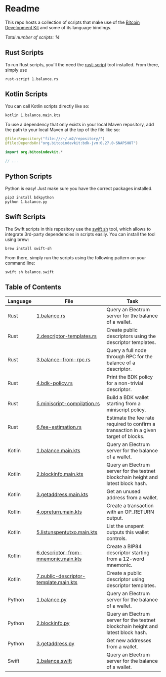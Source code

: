 # Readme
This repo hosts a collection of scripts that make use of the [Bitcoin Development Kit](https://bitcoindevkit.org/) and some of its language bindings.

_Total number of scripts: 14_

## Rust Scripts
To run Rust scripts, you'll the need the [rust-script](https://rust-script.org/) tool installed. From there, simply use
```shell
rust-script 1.balance.rs
```

## Kotlin Scripts
You can call Kotlin scripts directly like so:
```shell
kotlin 1.balance.main.kts
```

To use a dependency that only exists in your local Maven repository, add the path to your local Maven at the top of the file like so: 
```kotlin
@file:Repository("file:///~/.m2/repository/")
@file:DependsOn("org.bitcoindevkit:bdk-jvm:0.27.0-SNAPSHOT")

import org.bitcoindevkit.*

// ...

```

## Python Scripts
Python is easy! Just make sure you have the correct packages installed.
```shell
pip3 install bdkpython
python 1.balance.py
```

## Swift Scripts
The Swift scripts in this repository use the [swift sh](https://github.com/mxcl/swift-sh) tool, which allows to integrate 3rd-party dependencies in scripts easily. You can install the tool using brew:
```shell
brew install swift-sh
```

From there, simply run the scripts using the following pattern on your command line:
```shell
swift sh balance.swift
```

## Table of Contents
| Language | File                                                                                  | Task                                                                                 |
|----------|---------------------------------------------------------------------------------------|--------------------------------------------------------------------------------------|
| Rust     | [1.balance.rs](rust/1.balance.rs)                                                     | Query an Electrum server for the balance of a wallet.                                |
| Rust     | [2.descriptor-templates.rs](rust/2.descriptor-templates.rs)                           | Create public descriptors using the descriptor templates.                            |
| Rust     | [3.balance-from-rpc.rs](rust/3.balance-from-rpc.rs)                                   | Query a full node through RPC for the balance of a descriptor.                       |
| Rust     | [4.bdk-policy.rs](rust/4.bdk-policy.rs)                                               | Print the BDK policy for a non-trivial descriptor.                                   |
| Rust     | [5.miniscript-compilation.rs](rust/5.miniscript-compilation.rs)                       | Build a BDK wallet starting from a miniscript policy.                                |
| Rust     | [6.fee-estimation.rs](rust/6.fee-estimation.rs)                                       | Estimate the fee rate required to confirm a transaction in a given target of blocks. |
| Kotlin   | [1.balance.main.kts](kotlin/1.balance.main.kts)                                       | Query an Electrum server for the balance of a wallet.                                |
| Kotlin   | [2.blockinfo.main.kts](kotlin/2.blockinfo.main.kts)                                   | Query an Electrum server for the testnet blockchain height and latest block hash.    |
| Kotlin   | [3.getaddress.main.kts](kotlin/3.getaddress.main.kts)                                 | Get an unused address from a wallet.                                                 |
| Kotlin   | [4.opreturn.main.kts](kotlin/4.opreturn.main.kts)                                     | Create a transaction with an OP_RETURN output.                                       |
| Kotlin   | [5.listunspentutxo.main.kts](kotlin/5.listunspentutxo.main.kts)                       | List the unspent outputs this wallet controls.                                       |
| Kotlin   | [6.descriptor-from-mnemonic.main.kts](kotlin/6.descriptor-from-mnemonic.main.kts)     | Create a BIP84 descriptor starting from a 12-word mnemonic.                          |
| Kotlin   | [7.public-descriptor-template.main.kts](kotlin/7.public-descriptor-template.main.kts) | Create a public descriptor using descriptor templates.                               |
| Python   | [1.balance.py](python/1.balance.py)                                                   | Query an Electrum server for the balance of a wallet.                                |
| Python   | [2.blockinfo.py](python/2.blockinfo.py)                                               | Query an Electrum server for the testnet blockchain height and latest block hash.    |
| Python   | [3.getaddress.py](python/3.getaddress.py)                                             | Get new addresses from a wallet.                                                     |
| Swift    | [1.balance.swift](swift/1.balance.swift)                                              | Query an Electrum server for the balance of a wallet.                                |
